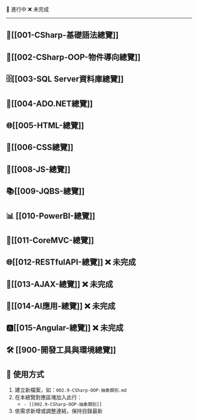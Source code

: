 🚧 進行中 ❌ 未完成

---
## 🔷[[001-CSharp-基礎語法總覽]]

## 🧱[[002-CSharp-OOP-物件導向總覽]]

## 🗄️[[003-SQL Server資料庫總覽]] 

## 🔌[[004-ADO.NET總覽]]

## 🌐[[005-HTML-總覽]]

## 🎨[[006-CSS總覽]]

## 📜[[008-JS-總覽]]

## 📚[[009-JQBS-總覽]] 

## 📊 [[010-PowerBI-總覽]] 

## 🧩[[011-CoreMVC-總覽]] 

## 🌐[[012-RESTfulAPI-總覽]] ❌ 未完成

## 🔄[[013-AJAX-總覽]] ❌ 未完成

## 🤖[[014-AI應用-總覽]] ❌ 未完成

## 🅰️[[015-Angular-總覽]] ❌ 未完成

## 🛠️ [[900-開發工具與環境總覽]]

## 📌 使用方式
1. 建立新檔案，如：`002.9-CSharp-OOP-抽象類別.md`
2. 在本總覽對應區塊加入此行：
   - `- [[002.9-CSharp-OOP-抽象類別]]`
3. 依需求新增或調整連結，保持目錄最新
